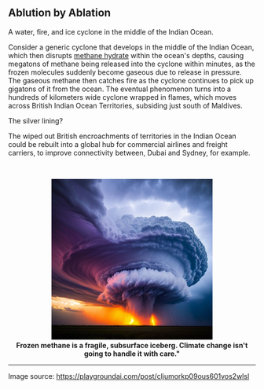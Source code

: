 ## Ablution by Ablation 

A water, fire, and ice cyclone in the middle of the Indian Ocean. 

Consider a generic cyclone that develops in the middle of the Indian Ocean, which then disrupts [methane hydrate](https://en.wikipedia.org/wiki/Methane_clathrate#Reservoir_size) within the ocean's depths, causing megatons of methane being released into the cyclone within minutes, as the frozen molecules suddenly become gaseous due to release in pressure. The gaseous methane then catches fire as the cyclone continues to pick up gigatons of it from the ocean. The eventual phenomenon turns into a hundreds of kilometers wide cyclone wrapped in flames, which moves across British Indian Ocean Territories, subsiding just south of Maldives. 

The silver lining?

The wiped out British encroachments of territories in the Indian Ocean could be rebuilt into a global hub for commercial airlines and freight carriers, to improve connectivity between, Dubai and Sydney, for example. 

<br>
<p align="center">
    <img width="65%" src="./src/cyclone-picking_up-icey_fire.jpeg"></img>
    <br>
    <b>Frozen methane is a fragile, subsurface iceberg. Climate change isn't going to handle it with care."</b> 
</p>

---

Image source: https://playgroundai.com/post/cljumorkp09ous601vos2wlsl 
